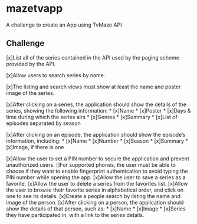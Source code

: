 # mazetvapp

A challenge to create an App using TvMaze API

## Challenge

[x]List all of the series contained in the API used by the paging scheme provided by the API.

[x]Allow users to search series by name.

[x]The listing and search views must show at least the name and poster image of the series. 

[x]After clicking on a series, the application should show the details of the series, showing the following information: 
    * [x]Name
    * [x]Poster
    * [x]Days & time during which the series airs
    * [x]Genres
    * [x]Summary 
    * [x]List of episodes separated by season 

[x]After clicking on an episode, the application should show the episode’s information, including:
    * [x]Name
    * [x]Number
    * [x]Season
    * [x]Summary
    * [x]Image, if there is one

[x]Allow the user to set a PIN number to secure the application and prevent unauthorized users. 
[]For supported phones, the user must be able to choose if they want to enable fingerprint authentication to avoid typing the PIN number while opening the app.
[x]Allow the user to save a series as a favorite. 
[x]Allow the user to delete a series from the favorites list. 
[x]Allow the user to browse their favorite series in alphabetical order, and click on one to see its details. 
[x]Create a people search by listing the name and image of the person. 
[x]After clicking on a person, the application should show the details of that person, such as: 
    * [x]Name 
    * [x]Image 
    * [x]Series they have participated in, with a link to the series details.
